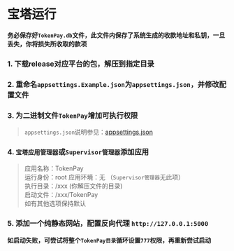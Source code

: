 # 宝塔运行

**务必保存好`TokenPay.db`文件，此文件内保存了系统生成的收款地址和私钥，一旦丢失，你将损失所收取的款项**

### 1. 下载release对应平台的包，解压到指定目录
### 2. 重命名`appsettings.Example.json`为`appsettings.json`，并修改配置文件
### 3. 为二进制文件`TokenPay`增加可执行权限
> `appsettings.json`说明参见：[appsettings.json](appsettings.md)
### 4. `宝塔应用管理器`或`Supervisor管理器`添加应用
> 应用名称：TokenPay  
> 运行身份：root
> 应用环境：无 （`Supervisor管理器`无此项）  
> 执行目录：/xxx (你解压文件的目录)  
> 启动文件：/xxx/TokenPay  
> 如有其他选项保持默认  
### 5. 添加一个纯静态网站，配置反向代理 `http://127.0.0.1:5000`

**如启动失败，可尝试将整个`TokenPay目录`循环设置`777`权限，再重新尝试启动**